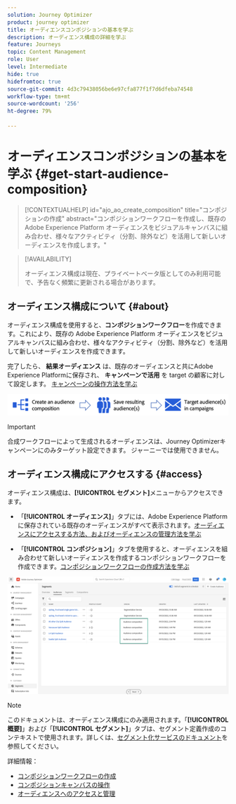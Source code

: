```yaml
---
solution: Journey Optimizer
product: journey optimizer
title: オーディエンスコンポジションの基本を学ぶ
description: オーディエンス構成の詳細を学ぶ
feature: Journeys
topic: Content Management
role: User
level: Intermediate
hide: true
hidefromtoc: true
source-git-commit: 4d3c79438056be6e97cfa877f1f7d6dfeba74548
workflow-type: tm+mt
source-wordcount: '256'
ht-degree: 79%

---
```


# オーディエンスコンポジションの基本を学ぶ {#get-start-audience-composition}

>[!CONTEXTUALHELP]
>id="ajo_ao_create_composition"
>title="コンポジションの作成"
>abstract="コンポジションワークフローを作成し、既存の Adobe Experience Platform オーディエンスをビジュアルキャンバスに組み合わせ、様々なアクティビティ（分割、除外など）を活用して新しいオーディエンスを作成します。"

>[!AVAILABILITY]
>
>オーディエンス構成は現在、プライベートベータ版としてのみ利用可能で、予告なく頻繁に更新される場合があります。

## オーディエンス構成について {#about}

オーディエンス構成を使用すると、**コンポジションワークフロー**&#x200B;を作成できます。これにより、既存の Adobe Experience Platform オーディエンスをビジュアルキャンバスに組み合わせ、様々なアクティビティ（分割、除外など）を活用して新しいオーディエンスを作成できます。

完了したら、 **結果オーディエンス** は、既存のオーディエンスと共にAdobe Experience Platformに保存され、 **キャンペーンで活用** を target の顧客に対して設定します。 [キャンペーンの操作方法を学ぶ](../campaigns/get-started-with-campaigns.md)

![](assets/audiences-process.png)

>[!IMPORTANT]
>
>合成ワークフローによって生成されるオーディエンスは、Journey Optimizerキャンペーンにのみターゲット設定できます。 ジャーニーでは使用できません。

## オーディエンス構成にアクセスする {#access}

オーディエンス構成は、**[!UICONTROL セグメント]**&#x200B;メニューからアクセスできます。

* 「**[!UICONTROL オーディエンス]**」タブには、Adobe Experience Platform に保存されている既存のオーディエンスがすべて表示されます。[オーディエンスにアクセスする方法、およびオーディエンスの管理方法を学ぶ](access-audiences.md)

* 「**[!UICONTROL コンポジション]**」タブを使用すると、オーディエンスを組み合わせて新しいオーディエンスを作成するコンポジションワークフローを作成できます。[コンポジションワークフローの作成方法を学ぶ](create-compositions.md)

![](assets/audiences-list.png)

>[!NOTE]
>
>このドキュメントは、オーディエンス構成にのみ適用されます。「**[!UICONTROL 概要]**」および「**[!UICONTROL セグメント]**」タブは、セグメント定義作成のコンテキストで使用されます。詳しくは、[セグメント化サービスのドキュメント](https://experienceleague.adobe.com/docs/experience-platform/segmentation/ui/overview.html?lang=ja)を参照してください。

詳細情報：

* [コンポジションワークフローの作成](create-compositions.md)
* [コンポジションキャンバスの操作](composition-canvas.md)
* [オーディエンスへのアクセスと管理](access-audiences.md)
